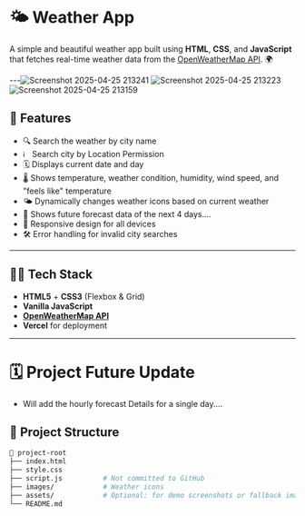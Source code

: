 # 🌤️ Weather App

A simple and beautiful weather app built using **HTML**, **CSS**, and **JavaScript** that fetches real-time weather data from the [OpenWeatherMap API](https://openweathermap.org/api). 🌍

---![Screenshot 2025-04-25 213241](https://github.com/user-attachments/assets/1c6fddc8-cdbf-4d9f-9c60-6aaa1db368f2)
![Screenshot 2025-04-25 213223](https://github.com/user-attachments/assets/91acdc57-99f9-442a-8833-160cad1bb2a6)
![Screenshot 2025-04-25 213159](https://github.com/user-attachments/assets/e08386ba-9b99-4b8a-818c-a2a3cc3077ba)

## 🚀 Features

- 🔍 Search the weather by city name
- <img width="12" height="12" alt="image" src="https://github.com/user-attachments/assets/d4718a49-3fc3-42c2-8331-a513ca1ccd48" /> Search city by Location Permission
- 🗓️ Displays current date and day
- 🌡️ Shows temperature, weather condition, humidity, wind speed, and "feels like" temperature
- 🌤️ Dynamically changes weather icons based on current weather
- 🌅 Shows future forecast data of the next 4 days.... 
- 📱 Responsive design for all devices
- 🛠️ Error handling for invalid city searches

---

## 🧑‍💻 Tech Stack

- **HTML5** + **CSS3** (Flexbox & Grid)
- **Vanilla JavaScript**
- **[OpenWeatherMap API](https://openweathermap.org/api)**
- **Vercel** for deployment

---
# 🗓️ Project Future Update

- Will add the hourly forecast Details for a single day....


## 📂 Project Structure
```bash
📁 project-root
├── index.html
├── style.css
├── script.js          # Not committed to GitHub
├── images/            # Weather icons
├── assets/            # Optional: for demo screenshots or fallback images
└── README.md

